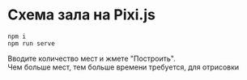 # Схема зала на Pixi.js

```shell
npm i
npm run serve
```

Вводите количество мест и жмете "Построить".  
Чем больше мест, тем больше времени требуется, для отрисовки
